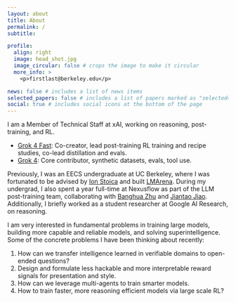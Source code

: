 ```yaml
---
layout: about
title: About
permalink: /
subtitle: 

profile:
  align: right
  image: head_shot.jpg
  image_circular: false # crops the image to make it circular
  more_info: >
    <p>firstlast@berkeley.edu</p>

news: false # includes a list of news items
selected_papers: false # includes a list of papers marked as "selected={true}"
social: true # includes social icons at the bottom of the page
---
```


I am a Member of Technical Staff at xAI, working on reasoning, post-training, and RL.
- [Grok 4 Fast](https://x.ai/news/grok-4-fast): Co-creator, lead post-training RL training and recipe studies, co-lead distillation and evals.
- [Grok 4](https://x.ai/news/grok-4): Core contributor, synthetic datasets, evals, tool use.

Previously, I was an EECS undergraduate at UC Berkeley, where I was fortunated to be advised by [Ion Stoica](https://people.eecs.berkeley.edu/~istoica/) and built [LMArena](https://lmarena.ai/). During my undergrad, I also spent a year full-time at Nexusflow as part of the LLM post-training team, collaborating with [Banghua Zhu](https://people.eecs.berkeley.edu/~banghua/) and [Jiantao Jiao](https://people.eecs.berkeley.edu/~jiantao/). Additionally, I briefly worked as a student researcher at Google AI Research, on reasoning.

I am very interested in fundamental problems in training large models, building more capable and reliable models, and solving superintelligence. Some of the concrete problems I have been thinking about recently:
1. How can we transfer intelligence learned in verifiable domains to open-ended questions?
2. Design and formulate less hackable and more interpretable reward signals for presentation and style.
3. How can we leverage multi-agents to train smarter models.
4. How to train faster, more reasoning efficient models via large scale RL?
